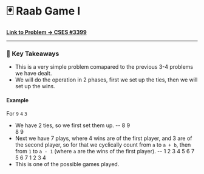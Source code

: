 # 🃏 Raab Game I
**[Link to Problem → CSES #3399](https://cses.fi/problemset/task/3399/)**

--- 

### 🧠 Key Takeaways

- This is a very simple problem comapared to the previous 3-4 problems we have dealt.
- We will do the operation in 2 phases, first we set up the ties, then we will set up the wins.

#### Example 
For `9` `4` `3`
- We have 2 ties, so we first set them up.
-- 8 9 <br> 8 9
- Next we have 7 plays, where 4 wins are of the first player, and 3 are of the second player, so for that we cyclically count from `a` to `a + b`, then from `1` to `a - 1` (where `a` are the wins of the first player). 
-- 1 2 3 4 5 6 7 <br> 5 6 7 1 2 3 4 
- This is one of the possible games played.